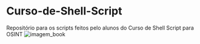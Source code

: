 # Curso-de-Shell-Script
Repositório para os scripts feitos pelo alunos do Curso de Shell Script para OSINT
![imagem_book](https://github.com/user-attachments/assets/eb7ac871-ea72-42f4-803f-563f752589ae)
